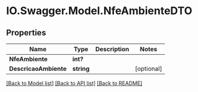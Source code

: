 # IO.Swagger.Model.NfeAmbienteDTO
## Properties

Name | Type | Description | Notes
------------ | ------------- | ------------- | -------------
**NfeAmbiente** | **int?** |  | 
**DescricaoAmbiente** | **string** |  | [optional] 

[[Back to Model list]](../README.md#documentation-for-models) [[Back to API list]](../README.md#documentation-for-api-endpoints) [[Back to README]](../README.md)

